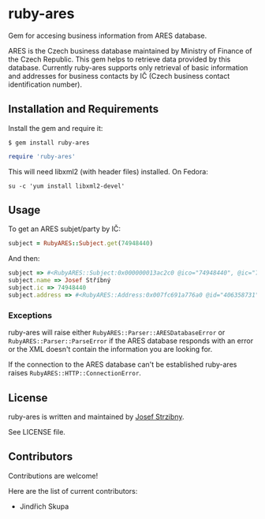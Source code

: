 # ruby-ares

Gem for accesing business information from ARES database.

ARES is the Czech business database maintained by Ministry of Finance of the Czech Republic.
This gem helps to retrieve data provided by this database. Currently ruby-ares supports only retrieval of basic information and addresses for business contacts by IČ (Czech business contact identification number).

## Installation and Requirements

Install the gem and require it:
```
$ gem install ruby-ares
```
```ruby
require 'ruby-ares'
```

This will need libxml2 (with header files) installed. On Fedora:

```
su -c 'yum install libxml2-devel'
```

## Usage

To get an ARES subjet/party by IČ:
```ruby
subject = RubyARES::Subject.get(74948440)
```
And then:
```ruby
subject => #<RubyARES::Subject:0x000000013ac2c0 @ico="74948440", @ic="74948440", @dic=nil, @name="Josef Stříbný", @company=nil, @status=nil, @addresses=[#<RubyARES::Address:0x000000013ac978 @id="406358731", @street="Nádražní", @postcode="74727", @city="Kobeřice", @city_part="Kobeřice", @house_number="721", @house_number_type="1", @orientational_number=nil>], @updated_at=nil, @legal_form="Fyzická osoba podnikající dle živnostenského zákona nezapsaná v obchodním rejstříku">
subject.name => Josef Stříbný
subject.ic => 74948440
subject.address => #<RubyARES::Address:0x007fc691a776a0 @id="406358731", @street="Nádražní", @postcode="74727", @city="Kobeřice", @city_part="Kobeřice", @house_number="721", @house_number_type="1", @orientational_number=nil>
```

### Exceptions

ruby-ares will raise either `RubyARES::Parser::ARESDatabaseError` or `RubyARES::Parser::ParseError` if the ARES database responds with an error or the XML doesn't contain the information you are looking for.

If the connection to the ARES database can't be established ruby-ares raises `RubyARES::HTTP::ConnectionError`.

## License

ruby-ares is written and maintained by [Josef Strzibny](http://strzibny.name).

See LICENSE file.

## Contributors

Contributions are welcome!

Here are the list of current contributors:

- Jindřich Skupa

